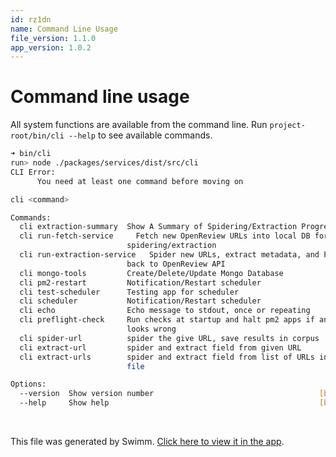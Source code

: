 ```yaml
---
id: rz1dn
name: Command Line Usage
file_version: 1.1.0
app_version: 1.0.2
---
```


# Command line usage
All   system   functions   are   available    from   the   command   line.   Run
`project-root/bin/cli --help` to see available commands.

```bash
➜ bin/cli
run> node ./packages/services/dist/src/cli
CLI Error:
      You need at least one command before moving on

cli <command>

Commands:
  cli extraction-summary  Show A Summary of Spidering/Extraction Progress
  cli run-fetch-service     Fetch new OpenReview URLs into local DB for
                          spidering/extraction
  cli run-extraction-service   Spider new URLs, extract metadata, and POST results
                          back to OpenReview API
  cli mongo-tools         Create/Delete/Update Mongo Database
  cli pm2-restart         Notification/Restart scheduler
  cli test-scheduler      Testing app for scheduler
  cli scheduler           Notification/Restart scheduler
  cli echo                Echo message to stdout, once or repeating
  cli preflight-check     Run checks at startup and halt pm2 apps if anything
                          looks wrong
  cli spider-url          spider the give URL, save results in corpus
  cli extract-url         spider and extract field from given URL
  cli extract-urls        spider and extract field from list of URLs in given
                          file

Options:
  --version  Show version number                                     [boolean]
  --help     Show help                                               [boolean]
```


<br/>

This file was generated by Swimm. [Click here to view it in the app](https://app.swimm.io/repos/Z2l0aHViJTNBJTNBb3Blbi1tZXRhLWV4dHJhY3Rpb24lM0ElM0FhZGFtY2hhbmRyYQ==/docs/rz1dn).
